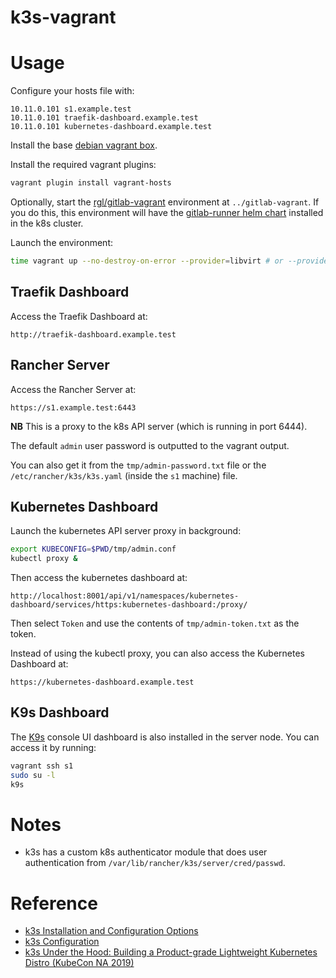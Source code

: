 # k3s-vagrant
# Usage

Configure your hosts file with:

```
10.11.0.101 s1.example.test
10.11.0.101 traefik-dashboard.example.test
10.11.0.101 kubernetes-dashboard.example.test
```

Install the base [debian vagrant box](https://github.com/rgl/debian-vagrant).

Install the required vagrant plugins:

```bash
vagrant plugin install vagrant-hosts
```

Optionally, start the [rgl/gitlab-vagrant](https://github.com/rgl/gitlab-vagrant) environment at `../gitlab-vagrant`. If you do this, this environment will have the [gitlab-runner helm chart](https://docs.gitlab.com/runner/install/kubernetes.html) installed in the k8s cluster.

Launch the environment:

```bash
time vagrant up --no-destroy-on-error --provider=libvirt # or --provider=virtualbox
```

## Traefik Dashboard

Access the Traefik Dashboard at:

    http://traefik-dashboard.example.test

## Rancher Server

Access the Rancher Server at:

    https://s1.example.test:6443

**NB** This is a proxy to the k8s API server (which is running in port 6444).

The default `admin` user password is outputted to the vagrant output.

You can also get it from the `tmp/admin-password.txt` file or the
`/etc/rancher/k3s/k3s.yaml` (inside the `s1` machine) file.

## Kubernetes Dashboard

Launch the kubernetes API server proxy in background:

```bash
export KUBECONFIG=$PWD/tmp/admin.conf
kubectl proxy &
```

Then access the kubernetes dashboard at:

    http://localhost:8001/api/v1/namespaces/kubernetes-dashboard/services/https:kubernetes-dashboard:/proxy/

Then select `Token` and use the contents of `tmp/admin-token.txt` as the token.

Instead of using the kubectl proxy, you can also access the Kubernetes Dashboard at:

    https://kubernetes-dashboard.example.test

## K9s Dashboard

The [K9s](https://github.com/derailed/k9s) console UI dashboard is also
installed in the server node. You can access it by running:

```bash
vagrant ssh s1
sudo su -l
k9s
```

# Notes

* k3s has a custom k8s authenticator module that does user authentication from `/var/lib/rancher/k3s/server/cred/passwd`.

# Reference

* [k3s Installation and Configuration Options](https://rancher.com/docs/k3s/latest/en/installation/install-options/)
* [k3s Configuration](https://rancher.com/docs/k3s/latest/en/configuration/)
* [k3s Under the Hood: Building a Product-grade Lightweight Kubernetes Distro (KubeCon NA 2019)](https://www.youtube.com/watch?v=-HchRyqNtkU)

